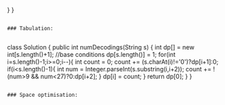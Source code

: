 }
}
```
​
### Tabulation:
​
```
class Solution {
public int numDecodings(String s) {
int dp[] = new int[s.length()+1];
//base conditions
dp[s.length()] = 1;
for(int i=s.length()-1;i>=0;i--){
int count = 0;
count += (s.charAt(i)!='0')?dp[i+1]:0;
if(i<s.length()-1){
int num = Integer.parseInt(s.substring(i,i+2));
count += !(num>9 && num<27)?0:dp[i+2];
}
dp[i] = count;
}
return dp[0];
}
}
```
​
### Space optimisation:
```
​
```